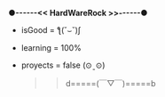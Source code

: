   ****●------<< HardWareRock >>------●****
- isGood = ƪ(˘⌣˘)ʃ
- learning = 100%
- proyects = false  (⊙ˍ⊙)

  >> d=====(￣▽￣)=====b

<!---
HardWareRock/HardWareRock is a ✨ special ✨ repository because its `README.md` (this file) appears on your GitHub profile.
You can click the Preview link to take a look at your changes.
--->
